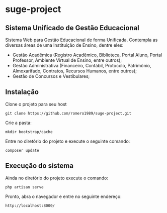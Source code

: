 # suge-project

## Sistema Unificado de Gestão Educacional

Sistema Web para Gestão Educacional de forma Unificada. Contempla as diversas áreas de uma Instituição de Ensino, dentre eles:

* Gestão Acadêmica (Registro Acadêmico, Biblioteca, Portal Aluno, Portal Professor, Ambiente Virtual de Ensino, entre outros);
* Gestão Administrativa (Financeiro, Contábil, Protocolo, Patrimônio, Almoxarifado, Contratos, Recursos Humanos, entre outros);
* Gestão de Concursos e Vestibulares;

## Instalação
Clone o projeto para seu host
```
git clone https://github.com/romero1989/suge-project.git
```
Crie a pasta:
```
mkdir bootstrap/cache
```
Entre no diretório do projeto e execute o seguinte comando:
```
composer update
```

## Execução do sistema
Ainda no diretório do projeto execute o comando:
```
php artisan serve
```
Pronto, abra o navegador e entre no seguinte endereço:

```
http://localhost:8000/
```


